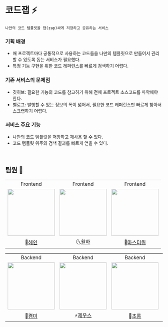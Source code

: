 # 코드잽 ⚡

```
나만의 코드 템플릿을 잽(zap)싸게 저장하고 공유하는 서비스
```

### 기획 배경

- 매 프로젝트마다 공통적으로 사용하는 코드들을 나만의 템플릿으로 만들어서 관리할 수 있도록 돕는 서비스가 필요했다.
- 특정 기능 구현을 위한 코드 레퍼런스를 빠르게 검색하기 어렵다.

### 기존 서비스의 문제점

- 깃허브: 필요한 기능의 코드를 참고하기 위해 전체 프로젝트 소스코드를 파악해야 한다.
- 벨로그: 발행할 수 있는 정보의 폭이 넓어서, 필요한 코드 레퍼런스만 빠르게 찾아서 스크랩하기 어렵다.

### 서비스 주요 기능

- 나만의 코드 템플릿을 저장하고 재사용 할 수 있다.
- 코드 템플릿 위주의 검색 결과를 빠르게 얻을 수 있다.

<br>

## 팀원 🐣

<table align="center">
  <tr>
    <td align="center">Frontend</td>
    <td align="center">Frontend</td>
    <td align="center">Frontend</td>
  </tr>
  <tr>
    <td>
      <a href="https://github.com/Hain-tain">
        <img src="https://avatars.githubusercontent.com/u/157036488?v=4" width="150" style="max-width: 100%;">
      </a>
    </td>
    <td>
      <a href="https://github.com/vi-wolhwa">
        <img src="https://avatars.githubusercontent.com/u/52562061?v=4" width="150" style="max-width: 100%;">
      </a>
    </td>
    <td>
      <a href="https://github.com/Jaymyong66">
        <img src="https://avatars.githubusercontent.com/u/78201530?v=4" width="150" style="max-width: 100%;">
      </a>
    </td>
  <tr>
  <tr>
    <td align="center">
      🍓<a href="https://github.com/Hain-tain">헤인</a>
    </td>
    <td align="center">
      🌜<a href="https://github.com/vi-wolhwa">월하</a>
    </td>
    <td align="center">
      🔪<a href="https://github.com/Jaymyong66/code-zap-branch-practice/blob/docs/mawi/mawi.md">마스터위</a>
    </td>
  </tr>
</table>
<table align="center">
  <tr>
    <td align="center">Backend</td>
    <td align="center">Backend</td>
    <td align="center">Backend</td>
    <td align="center">Backend</td>
    <td align="center">Backend</td>
  </tr>
  <tr>
    <td>
      <a href="https://github.com/kyum-q">
        <img src="https://avatars.githubusercontent.com/u/109158497?v=4" width="150" style="max-width: 100%;">
      </a>
    </td>
    <td>
      <a href="https://github.com/zeus6768">
        <img src="https://avatars.githubusercontent.com/u/81848498?v=4" width="150" style="max-width: 100%;">
      </a>
    </td>
    <td>
      <a href="https://github.com/HoeSeong123">
        <img src="https://avatars.githubusercontent.com/u/125939503?v=4" width="150" style="max-width: 100%;">
      </a>
    </td>
    <td>
      <a href="https://github.com/jminkkk">
        <img src="https://avatars.githubusercontent.com/u/102847513?v=4" width="150" style="max-width: 100%;">
      </a>
    </td>
    <td>
      <a href="https://github.com/zangsu">
        <img src="https://avatars.githubusercontent.com/u/76612738?v=4" width="150" style="max-width: 100%;">
      </a>
    </td>
  <tr>
  <tr>
    <td align="center">
      🐰<a href="https://github.com/kyum-q">켬미</a>
    </td>
    <td align="center">
      ⚡<a href="https://github.com/zeus6768">제우스</a>
    </td>
    <td align="center">
      🤩<a href="https://github.com/HoeSeong123">초롱</a>
    </td>
    <td align="center">
      🍀<a href="https://github.com/jminkkk">몰리</a>
    </td>
    <td align="center">
      👍<a href="https://github.com/zangsu">짱수</a>
    </td>
  </tr>
</table>

<br>
